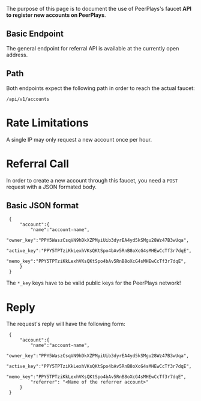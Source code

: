 The purpose of this page is to document the use of PeerPlays's faucet
**API to register new accounts on PeerPlays**.

## Basic Endpoint

The general endpoint for referral API is available at the currently open
address.

## Path

Both endpoints expect the following path in order to reach the actual
faucet:

    /api/v1/accounts

# Rate Limitations

A single IP may only request a new account once per hour.

# Referral Call

In order to create a new account through this faucet, you need a `POST`
request with a JSON formated body.

## Basic JSON format

     {
         "account":{
             "name":"account-name",
             "owner_key":"PPY5WaszCsqVN9hDkXZPMyiUib3dyrEA4yd5kSMgu28Wz47B3wUqa",
             "active_key":"PPY5TPTziKkLexhVKsQKtSpo4bAv5RnB8oXcG4sMHEwCcTf3r7dqE",
             "memo_key":"PPY5TPTziKkLexhVKsQKtSpo4bAv5RnB8oXcG4sMHEwCcTf3r7dqE",
         }
     }

The `*_key` keys have to be valid public keys for the PeerPlays network!

# Reply

The request's reply will have the following form:

     {
         "account":{
             "name":"account-name",
             "owner_key":"PPY5WaszCsqVN9hDkXZPMyiUib3dyrEA4yd5kSMgu28Wz47B3wUqa",
             "active_key":"PPY5TPTziKkLexhVKsQKtSpo4bAv5RnB8oXcG4sMHEwCcTf3r7dqE",
             "memo_key":"PPY5TPTziKkLexhVKsQKtSpo4bAv5RnB8oXcG4sMHEwCcTf3r7dqE",
             "referrer": "<Name of the referrer account>"
         }
     }
